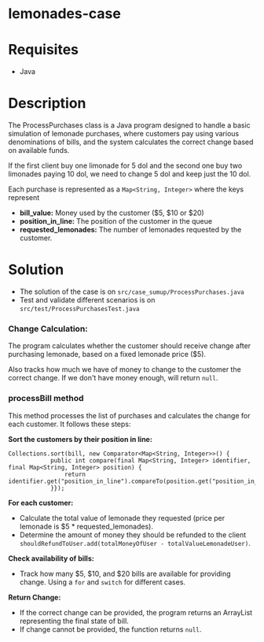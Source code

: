 # lemonades-case

# Requisites
- Java
# Description
The ProcessPurchases class is a Java program designed to handle a basic simulation of lemonade purchases, where customers pay using various denominations of bills, and the system calculates the correct change based on available funds.

If the first client buy one limonade for 5 dol and the second one buy two limonades paying 10 dol, we need to change 5 dol and keep just the 10 dol. 

Each purchase is represented as a `Map<String, Integer>` where the keys represent
- **bill_value:** Money used by the customer ($5, $10 or $20)
- **position_in_line:** The position of the customer in the queue
- **requested_lemonades:** The number of lemonades requested by the customer.

# Solution
- The solution of the case is on `src/case_sumup/ProcessPurchases.java`
- Test and validate different scenarios is on `src/test/ProcessPurchasesTest.java`

### Change Calculation:
The program calculates whether the customer should receive change after purchasing lemonade, based on a fixed lemonade price ($5).

Also tracks how much we have of money to change to the customer the correct change. If we don't have money enough, will return `null`.

### processBill method
This method processes the list of purchases and calculates the change for each customer. It follows these steps:

**Sort the customers by their position in line:**
```
Collections.sort(bill, new Comparator<Map<String, Integer>>() {
			public int compare(final Map<String, Integer> identifier, final Map<String, Integer> position) {
				return identifier.get("position_in_line").compareTo(position.get("position_in_line"));
			}});
```
**For each customer:**
- Calculate the total value of lemonade they requested (price per lemonade is $5 * requested_lemonades).
- Determine the amount of money they should be refunded to the client `shouldRefundToUser.add(totalMoneyOfUser - totalValueLemonadeUser)`.

**Check availability of bills:**
- Track how many $5, $10, and $20 bills are available for providing change. Using a `for` and `switch` for different cases.

**Return Change:**
- If the correct change can be provided, the program returns an ArrayList<Integer> representing the final state of bill.
- If change cannot be provided, the function returns `null`.

